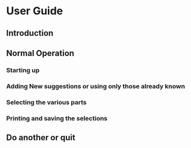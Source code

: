 # User Guide

## Introduction

## Normal Operation

### Starting up

### Adding New suggestions or using only those already known

### Selecting the various parts

### Printing and saving the selections

## Do another or quit